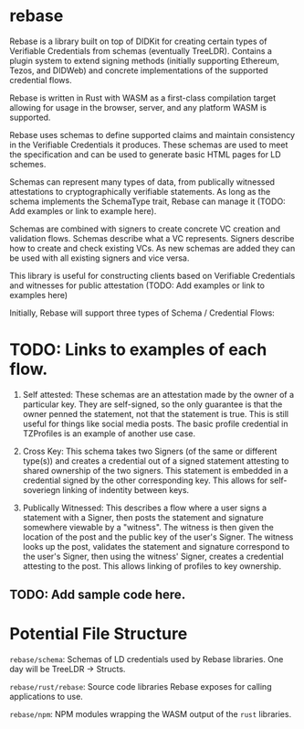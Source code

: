 # rebase

Rebase is a library built on top of DIDKit for creating certain types of Verifiable Credentials from schemas (eventually TreeLDR). Contains a plugin system to extend signing methods (initially supporting Ethereum, Tezos, and DIDWeb) and concrete implementations of the supported credential flows. 

Rebase is written in Rust with WASM as a first-class compilation target allowing for usage in the browser, server, and any platform WASM is supported.

Rebase uses schemas to define supported claims and maintain consistency in the Verifiable Credentials it produces. These schemas are used to meet the specification and can be used to generate basic HTML pages for LD schemes.

Schemas can represent many types of data, from publically witnessed attestations to cryptographically verifiable statements. As long as the schema implements the SchemaType trait, Rebase can manage it (TODO: Add examples or link to example here).

Schemas are combined with signers to create concrete VC creation and validation flows. Schemas describe what a VC represents. Signers describe how to create and check existing VCs. As new schemas are added they can be used with all existing signers and vice versa.

This library is useful for constructing clients based on Verifiable Credentials and witnesses for public attestation (TODO: Add examples or link to examples here)

Initially, Rebase will support three types of Schema / Credential Flows:

# TODO: Links to examples of each flow.

1) Self attested: These schemas are an attestation made by the owner of a particular key. They are self-signed, so the only guarantee is that the owner penned the statement, not that the statement is true. This is still useful for things like social media posts. The basic profile credential in TZProfiles is an example of another use case.

2) Cross Key: This schema takes two Signers (of the same or different type(s)) and creates a credential out of a signed statement attesting to shared ownership of the two signers. This statement is embedded in a credential signed by the other corresponding key. This allows for self-soveriegn linking of indentity between keys.

3) Publically Witnessed: This describes a flow where a user signs a statement with a Signer, then posts the statement and signature somewhere viewable by a "witness". The witness is then given the location of the post and the public key of the user's Signer. The witness looks up the post, validates the statement and signature correspond to the user's Signer, then using the witness' Signer, creates a credential attesting to the post. This allows linking of profiles to key ownership.

## TODO: Add sample code here.
# Potential File Structure

`rebase/schema`: Schemas of LD credentials used by Rebase libraries. One day will be TreeLDR -> Structs.

`rebase/rust/rebase`: Source code libraries Rebase exposes for calling applications to use.

`rebase/npm`: NPM modules wrapping the WASM output of the `rust` libraries.